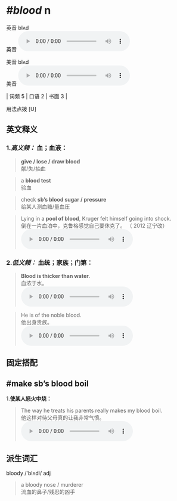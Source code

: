 # ***\#blood*** n
英音 blʌd  
英音
<audio src="./media/blood-B.aac" controls="controls"></audio>

美音 blʌd  
美音
<audio src="./media/blood.aac" controls="controls"></audio>



| 词频 5 | 口语 2 | 书面 3 |  

用法点拨  [U]

英文释义
---
### 1.*高义频：* **血；血液：**  

 > **give / lose / draw blood**  
 > 献/失/抽血    

 > a **blood test**   
 > 验血    

 > check **sb’s blood sugar / pressure**  
 > 给某人测血糖/量血压    

 > Lying in a **pool of blood**, Kruger felt himself going into shock.  
 > 倒在一片血泊中，克鲁格感觉自己要休克了。  （ 2012 辽宁改）  
<audio src="./media/1-blood.aac" controls="controls"></audio>

### 2.*低义频：* **血统；家族；门第：**  

 > **Blood is thicker than water**.   
 > 血浓于水。    
<audio src="./media/blood-Blood is thicker .aac" controls="controls"></audio>

 > He is of the noble blood.   
 > 他出身贵族。    
<audio src="./media/2-blood.aac" controls="controls"></audio>


固定搭配
---
## \#make sb’s blood boil 
1.**使某人怒火中烧：**  

 > The way he treats his parents really makes my blood boil.   
 > 他这样对待父母真的让我非常气愤。    
<audio src="./media/3-blood.aac" controls="controls"></audio>


派生词汇
---
bloody /'blʌdi/ adj   
 > a bloody nose / murderer  
 > 流血的鼻子/残忍的凶手    


